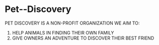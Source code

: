 # Pet--Discovery

PET DISCOVERY IS A NON-PROFIT ORGANIZATION 
WE AIM TO:
1. HELP ANIMALS IN FINDING THEIR OWN FAMILY
2. GIVE OWNERS AN ADVENTURE TO DISCOVER THEIR BEST FRIEND
